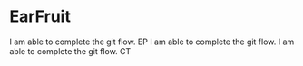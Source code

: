 # EarFruit
I am able to complete the git flow. EP
I am able to complete the git flow.
I am able to complete the git flow. CT